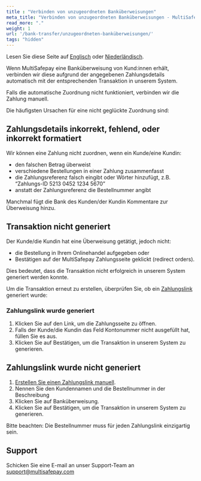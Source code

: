 ```yaml
---
title : "Verbinden von unzugeordneten Banküberweisungen"
meta_title: "Verbinden von unzugeordneten Banküberweisungen - MultiSafepay Docs"
read_more: "."
weight: 1
url: '/bank-transfer/unzugeordneten-banküberweisungen/'
tags: "hidden"
---
```


Lesen Sie diese Seite auf [Englisch](/bank-transfer/unmatched-payments/) oder [Niederländisch](/bank-transfer/ongematchte-bankoverschrijvingen/).

Wenn MultiSafepay eine Banküberweisung von Kund:innen erhält, verbinden wir diese aufgrund der angegebenen Zahlungsdetails automatisch mit der entsprechenden Transaktion in unserem System. 

Falls die automatische Zuordnung nicht funktioniert, verbinden wir die Zahlung manuell.

Die häufigsten Ursachen für eine nicht geglückte Zuordnung sind: 

## Zahlungsdetails inkorrekt, fehlend, oder inkorrekt formatiert 

Wir können eine Zahlung nicht zuordnen, wenn ein Kunde/eine Kundin:

- den falschen Betrag überweist
- verschiedene Bestellungen in einer Zahlung zusammenfasst
- die Zahlungsreferenz falsch eingibt oder Wörter hinzufügt, z.B. “Zahlungs-ID 5213 0452 1234 5670”
- anstatt der Zahlungsreferenz die Bestellnummer angibt 

Manchmal fügt die Bank des Kunden/der Kundin Kommentare zur Überweisung hinzu.

## Transaktion nicht generiert

Der Kunde/die Kundin hat eine Überweisung getätigt, jedoch nicht:

- die Bestellung in Ihrem Onlinehandel aufgegeben oder
- Bestätigen auf der MultiSafepay Zahlungsseite geklickt (redirect orders).

Dies bedeutet, dass die Transaktion nicht erfolgreich in unserem System generiert werden konnte.

Um die Transaktion erneut zu erstellen, überprüfen Sie, ob ein [Zahlungslink](/payment-links/) generiert wurde: 

### Zahlungslink wurde generiert

1.	Klicken Sie auf den Link, um die Zahlungsseite zu öffnen. 
2.	Falls der Kunde/die Kundin das Feld Kontonummer nicht ausgefüllt hat, füllen Sie es aus. 
3.	Klicken Sie auf Bestätigen, um die Transaktion in unserem System zu generieren. 

## Zahlungslink wurde nicht generiert

1.	[Erstellen Sie einen Zahlungslink manuell](/payment-links/generating-links/).
2.	Nennen Sie den Kundennamen und die Bestellnummer in der Beschreibung
3.	Klicken Sie auf Banküberweisung.
4.	Klicken Sie auf Bestätigen, um die Transaktion in unserem System zu generieren. 

Bitte beachten: Die Bestellnummer muss für jeden Zahlungslink einzigartig sein.

## Support

Schicken Sie eine E-mail an unser Support-Team an <support@multisafepay.com>